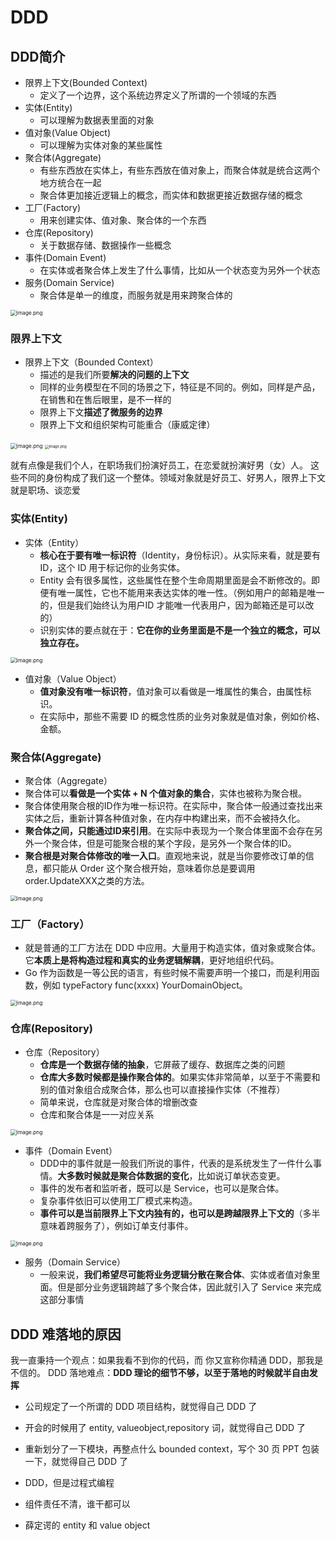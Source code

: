 # DDD

## DDD简介

- 限界上下文(Bounded Context)
	- 定义了一个边界，这个系统边界定义了所谓的一个领域的东西
- 实体(Entity)
	- 可以理解为数据表里面的对象
- 值对象(Value Object)
	- 可以理解为实体对象的某些属性
- 聚合体(Aggregate)
	- 有些东西放在实体上，有些东西放在值对象上，而聚合体就是统合这两个地方统合在一起
	- 聚合体更加接近逻辑上的概念，而实体和数据更接近数据存储的概念
- 工厂(Factory)
	- 用来创建实体、值对象、聚合体的一个东西
- 仓库(Repository)
	- 关于数据存储、数据操作一些概念
- 事件(Domain Event)
	- 在实体或者聚合体上发生了什么事情，比如从一个状态变为另外一个状态
- 服务(Domain Service)
	- 聚合体是单一的维度，而服务就是用来跨聚合体的



<img src="http://yesho-web.oss-cn-hangzhou.aliyuncs.com/img/20241123120624.png" alt="image.png" style="zoom:60%;" />

### 限界上下文

- 限界上下文（Bounded Context）
	- 描述的是我们所要**解决的问题的上下文**
	- 同样的业务模型在不同的场景之下，特征是不同的。例如，同样是产品，在销售和在售后眼里，是不一样的
	- 限界上下文**描述了微服务的边界**
	- 限界上下文和组织架构可能重合（康威定律）


<img src="http://yesho-web.oss-cn-hangzhou.aliyuncs.com/img/20241123121718.png" alt="image.png" style="zoom:60%;" />


<img src="http://yesho-web.oss-cn-hangzhou.aliyuncs.com/img/20241123122001.png" alt="image.png" style="zoom:40%;" />


就有点像是我们个人，在职场我们扮演好员工，在恋爱就扮演好男（女）人。
这些不同的身份构成了我们这一个整体。领域对象就是好员工、好男人，限界上下文就是职场、谈恋爱



### 实体(Entity)



- 实体（Entity）
	- **核心在于要有唯一标识符**（Identity，身份标识）。从实际来看，就是要有 ID，这个 ID 用于标记你的业务实体。
	- Entity 会有很多属性，这些属性在整个生命周期里面是会不断修改的。即便有唯一属性，它也不能用来表达实体的唯一性。（例如用户的邮箱是唯一的，但是我们始终认为用户ID 才能唯一代表用户，因为邮箱还是可以改的）
	- 识别实体的要点就在于：**它在你的业务里面是不是一个独立的概念，可以独立存在。**

<img src="http://yesho-web.oss-cn-hangzhou.aliyuncs.com/img/20241123122326.png" alt="image.png" style="zoom:60%;" />


- 值对象（Value Object）
	- **值对象没有唯一标识符**，值对象可以看做是一堆属性的集合，由属性标识。
	- 在实际中，那些不需要 ID 的概念性质的业务对象就是值对象，例如价格、金额。


### 聚合体(Aggregate)

- 聚合体（Aggregate）
- 聚合体可以**看做是一个实体 + N 个值对象的集合**，实体也被称为聚合根。
- 聚合体使用聚合根的ID作为唯一标识符。在实际中，聚合体一般通过查找出来实体之后，重新计算各种值对象，在内存中构建出来，而不会被持久化。
- **聚合体之间，只能通过ID来引用**。在实际中表现为一个聚合体里面不会存在另外一个聚合体，但是可能聚合根的某个字段，是另外一个聚合体的ID。
- **聚合根是对聚合体修改的唯一入口**。直观地来说，就是当你要修改订单的信息，都只能从 Order 这个聚合根开始，意味着你总是要调用 order.UpdateXXX之类的方法。

<img src="http://yesho-web.oss-cn-hangzhou.aliyuncs.com/img/20241123122909.png" alt="image.png" style="zoom:60%;" />


### 工厂（Factory）

- 就是普通的工厂方法在 DDD 中应用。大量用于构造实体，值对象或聚合体。它**本质上是将构造过程和真实的业务逻辑解耦**，更好地组织代码。
- Go 作为函数是一等公民的语言，有些时候不需要声明一个接口，而是利用函数，例如 typeFactory func(xxxx) YourDomainObject。

<img src="http://yesho-web.oss-cn-hangzhou.aliyuncs.com/img/20241123135521.png" alt="image.png" style="zoom:60%;" />

### 仓库(Repository)

- 仓库（Repository）
	- **仓库是一个数据存储的抽象**，它屏蔽了缓存、数据库之类的问题
	- **仓库大多数时候都是操作聚合体的**。如果实体非常简单，以至于不需要和别的值对象组合成聚合体，那么也可以直接操作实体（不推荐）
	- 简单来说，仓库就是对聚合体的增删改查
	- 仓库和聚合体是一一对应关系

<img src="http://yesho-web.oss-cn-hangzhou.aliyuncs.com/img/20241123135723.png" alt="image.png" style="zoom:60%;" />

- 事件（Domain Event）
	- DDD中的事件就是一般我们所说的事件，代表的是系统发生了一件什么事情。**大多数时候就是聚合体数据的变化**，比如说订单状态变更。
	- 事件的发布者和监听者，既可以是 Service，也可以是聚合体。
	- 复杂事件依旧可以使用工厂模式来构造。
	- **事件可以是当前限界上下文内独有的，也可以是跨越限界上下文的**（多半意味着跨服务了），例如订单支付事件。

<img src="http://yesho-web.oss-cn-hangzhou.aliyuncs.com/img/20241123140127.png" alt="image.png" style="zoom:60%;" />

- 服务（Domain Service）
	- 一般来说，**我们希望尽可能将业务逻辑分散在聚合体**、实体或者值对象里面。但是部分业务逻辑跨越了多个聚合体，因此就引入了 Service 来完成这部分事情



## DDD 难落地的原因


我一直秉持一个观点：如果我看不到你的代码，而
你又宣称你精通 DDD，那我是不信的。
DDD 落地难点：**DDD 理论的细节不够，以至于落地的时候就半自由发挥**
- 公司规定了一个所谓的 DDD 项目结构，就觉得自己 DDD 了
- 开会的时候用了 entity, valueobject,repository 词，就觉得自己 DDD 了
- 重新划分了一下模块，再整点什么 bounded context，写个 30 页 PPT 包装一下，就觉得自己 DDD 了


- DDD，但是过程式编程
- 组件责任不清，谁干都可以
- 薛定谔的 entity 和 value object

